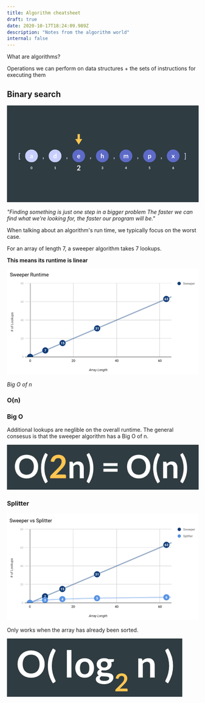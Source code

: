 ```yaml
---
title: Algorithm cheatsheet
draft: true
date: 2020-10-17T18:24:09.989Z
description: "Notes from the algorithm world"
internal: false
---
```


What are algorithms?

Operations we can perform on data structures + the sets of instructions for executing them

## Binary search

![lookup example](./fig-a.png)

_"Finding something is just one step in a bigger problem The faster we can find what we're looking for, the faster our program will be."_

When talking about an algorithm's run time, we typically focus on the worst case.

For an array of length 7, a sweeper algorithm takes 7 lookups.

**This means its runtime is linear**

![sweeper-runtime ](./sweeper-runtime.png)

_Big O of n_

### O(n)

### Big O

Additional lookups are neglible on the overall runtime. The general consesus is that the sweeper algorithm has a Big O of n.

![o notation exampl](./fig-oequals.png)

### Splitter

![splitter runtime](./splitter-runtime.png)

Only works when the array has already been sorted.

![log o](./fig-log.png)

